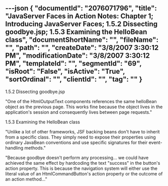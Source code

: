---json
{
  "documentId": "2076071796",
  "title": "JavaServer Faces in Action Notes: Chapter 1; Introducing JavaServer Faces; 1.5.2 Dissecting goodbye.jsp; 1.5.3 Examining the HelloBean class",
  "documentShortName": "",
  "fileName": "",
  "path": "",
  "createDate": "3/8/2007 3:30:12 PM",
  "modificationDate": "3/8/2007 3:30:12 PM",
  "templateId": "",
  "segmentId": "69",
  "isRoot": "False",
  "isActive": "True",
  "sortOrdinal": "",
  "clientId": "",
  "tag": ""
}
---

1.5.2 Dissecting goodbye.jsp

&quot;One of the HtmlOutputText components references the same helloBean object as the previous page. This works fine because the object lives in the application's session and consequently lives between page requests.&quot;


1.5.3 Examining the HelloBean class

&quot;Unlike a lot of other frameworks, JSF backing beans don't have to inherit from a specific class. They simply need to expose their properties using ordinary JavaBean conventions and use specific signatures for their event-handling methods.&quot;

&quot;Because goodbye doesn't perform any processing... we could have achieved the same effect by hardcoding the text &quot;success&quot; in the button's action property. This is because the navigation system will either use the literal value of an HtmlCommandButton's action property or the outcome of an action method...&quot;
